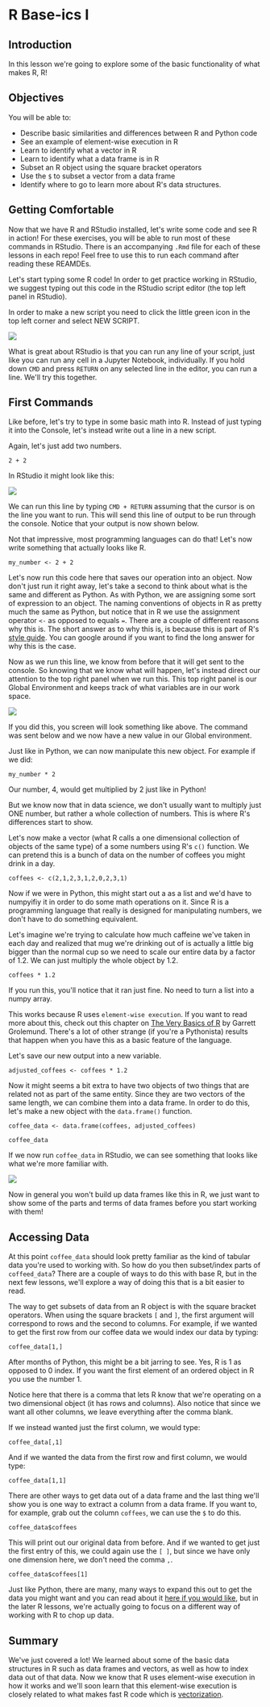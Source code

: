 # R Base-ics I

## Introduction

In this lesson we're going to explore some of the basic functionality of what makes R, R!

## Objectives 

You will be able to: 

* Describe basic similarities and differences between R and Python code 
* See an example of element-wise execution in R
* Learn to identify what a vector in R
* Learn to identify what a data frame is in R
* Subset an R object using the square bracket operators
* Use the `$` to subset a vector from a data frame
* Identify where to go to learn more about R's data structures. 

## Getting Comfortable 

Now that we have R and RStudio installed, let's write some code and see R in action!
For these exercises, you will be able to run most of these commands in RStudio.
There is an accompanying `.Rmd` file for each of these lessons in each repo!
Feel free to use this to run each command after reading these REAMDEs.

Let's start typing some R code!
In order to get practice working in RStudio, we suggest typing out this code in the RStudio script editor (the top left panel in RStudio).

In order to make a new script you need to click the little green icon in the top left corner and select NEW SCRIPT.

![](img/rbase-1.png) 

What is great about RStudio is that you can run any line of your script, just like you can run any cell in a Jupyter Notebook, individually.
If you hold down `CMD` and press `RETURN` on any selected line in the editor, you can run a line.
We'll try this together.

## First Commands

Like before, let's try to type in some basic math into R.
Instead of just typing it into the Console, let's instead write out a line in a new script.

Again, let's just add two numbers.

```{r}
2 + 2 
```

In RStudio it might look like this: 

![](img/rbase-2.png) 

We can run this line by typing `CMD + RETURN` assuming that the cursor is on the line you want to run.
This will send this line of output to be run through the console. 
Notice that your output is now shown below. 

Not that impressive, most programming languages can do that!
Let's now write something that actually looks like R.

```{r}
my_number <- 2 + 2
```

Let's now run this code here that saves our operation into an object.
Now don't just run it right away, let's take a second to think about what is the same and different as Python.
As with Python, we are assigning some sort of expression to an object.
The naming conventions of objects in R as pretty much the same as Python, but notice that in R we use the assignment operator `<-` as opposed to equals `=`.
There are a couple of different reasons why this is.
The short answer as to why this is, is because this is part of R's [style guide](http://adv-r.had.co.nz/Style.html).
You can google around if you want to find the long answer for why this is the case. 

Now as we run this line, we know from before that it will get sent to the console.
So knowing that we know what will happen, let's instead direct our attention to the top right panel when we run this.
This top right panel is our Global Environment and keeps track of what variables are in our work space.

![](img/rbase-3.png)

If you did this, you screen will look something like above.
The command was sent below and we now have a new value in our Global environment.

Just like in Python, we can now manipulate this new object.
For example if we did:

```{r}
my_number * 2
```

Our number, 4, would get multiplied by 2 just like in Python!

But we know now that in data science, we don't usually want to multiply just ONE number, but rather a whole collection of numbers.
This is where R's differences start to show.

Let's now make a vector (what R calls a one dimensional collection of objects of the same type) of a some numbers using R's `c()` function. 
We can pretend this is a bunch of data on the number of coffees you might drink in a day.

```{r}
coffees <- c(2,1,2,3,1,2,0,2,3,1)
```

Now if we were in Python, this might start out a as a list and we'd have to numpyifiy it in order to do some math operations on it.
Since R is a programming language that really is designed for manipulating numbers, we don't have to do something equivalent.

Let's imagine we're trying to calculate how much caffeine we've taken in each day and realized that mug we're drinking out of is actually a little big bigger than the normal cup so we need to scale our entire data by a factor of 1.2.
We can just multiply the whole object by 1.2.

```{r}
coffees * 1.2
```

If you run this, you'll notice that it ran just fine.
No need to turn a list into a numpy array.

This works because R uses `element-wise execution`.
If you want to read more about this, check out this chapter on [The Very Basics of R](https://rstudio-education.github.io/hopr/basics.html#objects) by Garrett Grolemund. 
There's a lot of other strange (if you're a Pythonista) results that happen when you have this as a basic feature of the language. 

Let's save our new output into a new variable.

```{r}
adjusted_coffees <- coffees * 1.2
```

Now it might seems a bit extra to have two objects of two things that are related not as part of the same entity.
Since they are two vectors of the same length, we can combine them into a data frame. 
In order to do this, let's make a new object with the `data.frame()` function. 

```{r}
coffee_data <- data.frame(coffees, adjusted_coffees)

coffee_data
``` 

If we now run `coffee_data` in RStudio, we can see something that looks like what we're more familiar with.

![](img/rbase-4.png)

Now in general you won't build up data frames like this in R, we just want to show some of the parts and terms of data frames before you start working with them! 

## Accessing Data

At this point `coffee_data` should look pretty familiar as the kind of tabular data you're used to working with.
So how do you then subset/index parts of `coffeed_data`?
There are a couple of ways to do this with base R, but in the next few lessons, we'll explore a way of doing this that is a bit easier to read.

The way to get subsets of data from an R object is with the square bracket operators.
When using the square brackets `[` and `]`, the first argument will correspond to rows and the second to columns.
For example, if we wanted to get the first row from our coffee data we would index our data by typing:

```{r}
coffee_data[1,]
```

After months of Python, this might be a bit jarring to see.
Yes, R is 1 as opposed to 0 index.
If you want the first element of an ordered object in R you use the number 1.

Notice here that there is a comma that lets R know that we're operating on a two dimensional object (it has rows and columns).
Also notice that since we want all other columns, we leave everything after the comma blank.

If we instead wanted just the first column, we would type: 

```{r}
coffee_data[,1]
```

And if we wanted the data from the first row and first column, we would type:

```{r}
coffee_data[1,1]
```

There are other ways to get data out of a data frame and the last thing we'll show you is one way to extract a column from a data frame.
If you want to, for example, grab out the column `coffees`, we can use the `$` to do this.

```{r}
coffee_data$coffees
```

This will print out our original data from before.
And if we wanted to get just the first entry of this, we could again use the `[ ]`, but since we have only one dimension here, we don't need the comma `,`.

```{r}
coffee_data$coffees[1]
```

Just like Python, there are many, many ways to expand this out to get the data you might want and you can read about it [here if you would like](https://rstudio-education.github.io/hopr/), but in the later R lessons, we're actually going to focus on a different way of working with R to chop up data.

## Summary

We've just covered a lot! 
We learned about some of the basic data structures in R such as data frames and vectors, as well as how to index data out of that data.
Now we know that R uses element-wise execution in how it works and we'll soon learn that this element-wise execution is closely related to what makes fast R code which is [vectorization](https://rstudio-education.github.io/hopr/speed.html#vectorized-code).

